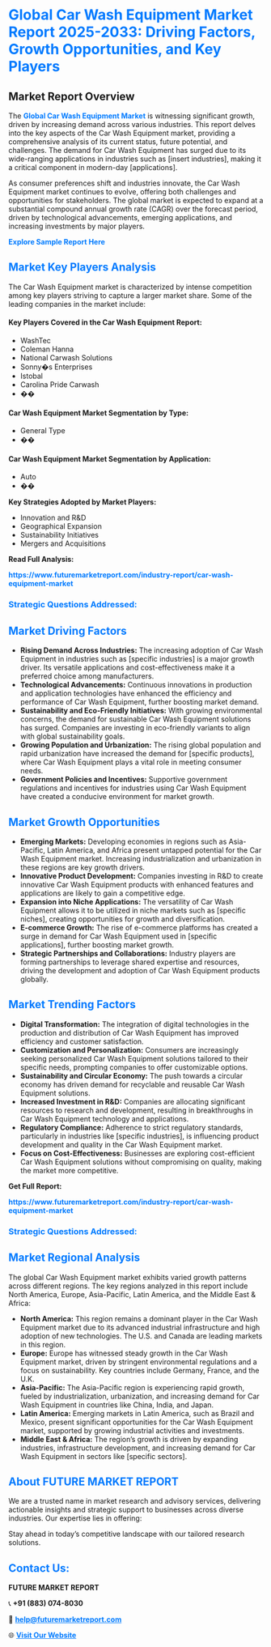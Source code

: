 <h1 style="color: #007BFF;">Global Car Wash Equipment Market Report 2025-2033: Driving Factors, Growth Opportunities, and Key Players</h1>

<section id="overview">
<h2>Market Report Overview</h2>
<p>The <a href="https://www.futuremarketreport.com/industry-report/car-wash-equipment-market" style="color: #007BFF; text-decoration: none;"><strong>Global Car Wash Equipment Market</strong></a> is witnessing significant growth, driven by increasing demand across various industries. This report delves into the key aspects of the Car Wash Equipment market, providing a comprehensive analysis of its current status, future potential, and challenges. The demand for Car Wash Equipment has surged due to its wide-ranging applications in industries such as [insert industries], making it a critical component in modern-day [applications].</p>
<p>As consumer preferences shift and industries innovate, the Car Wash Equipment market continues to evolve, offering both challenges and opportunities for stakeholders. The global market is expected to expand at a substantial compound annual growth rate (CAGR) over the forecast period, driven by technological advancements, emerging applications, and increasing investments by major players.</p>
</section>

<section id="overview">
<p><a href="https://www.futuremarketreport.com/request-sample/reportId=117109" style="color: #007BFF; text-decoration: none;"><strong>Explore Sample Report Here</strong></a></p>
</section>

<section id="key-players">
<h2 style="color: #007BFF;">Market Key Players Analysis</h2>
<p>The Car Wash Equipment market is characterized by intense competition among key players striving to capture a larger market share. Some of the leading companies in the market include:</p>
<h4>Key Players Covered in the Car Wash Equipment Report:</h4>
<ul><li>WashTec</li><li>Coleman Hanna</li><li>National Carwash Solutions</li><li>Sonny�s Enterprises</li><li>Istobal</li><li>Carolina Pride Carwash</li><li>��</li></ul>
<h4>Car Wash Equipment Market Segmentation by Type:</h4>
<ul><li>General Type</li><li>��</li></ul>

<h4>Car Wash Equipment Market Segmentation by Application:</h4>
<ul><li>Auto</li><li>��</li></ul>
<p><strong>Key Strategies Adopted by Market Players:</strong></p>
<ul>
<li>Innovation and R&D</li>
<li>Geographical Expansion</li>
<li>Sustainability Initiatives</li>
<li>Mergers and Acquisitions</li>
</ul>
</section>

<section>
<p><strong>Read Full Analysis: </strong></p><a href="https://www.futuremarketreport.com/industry-report/car-wash-equipment-market" style="color: #007BFF; text-decoration: none;"><strong>https://www.futuremarketreport.com/industry-report/car-wash-equipment-market</strong></a>
<h3 style="color: #007BFF;">Strategic Questions Addressed:</h3>
</section>

<section id="driving-factors">
<h2 style="color: #007BFF;">Market Driving Factors</h2>
<ul>
<li><strong>Rising Demand Across Industries:</strong> The increasing adoption of Car Wash Equipment in industries such as [specific industries] is a major growth driver. Its versatile applications and cost-effectiveness make it a preferred choice among manufacturers.</li>
<li><strong>Technological Advancements:</strong> Continuous innovations in production and application technologies have enhanced the efficiency and performance of Car Wash Equipment, further boosting market demand.</li>
<li><strong>Sustainability and Eco-Friendly Initiatives:</strong> With growing environmental concerns, the demand for sustainable Car Wash Equipment solutions has surged. Companies are investing in eco-friendly variants to align with global sustainability goals.</li>
<li><strong>Growing Population and Urbanization:</strong> The rising global population and rapid urbanization have increased the demand for [specific products], where Car Wash Equipment plays a vital role in meeting consumer needs.</li>
<li><strong>Government Policies and Incentives:</strong> Supportive government regulations and incentives for industries using Car Wash Equipment have created a conducive environment for market growth.</li>
</ul>
</section>

<section id="growth-opportunities">
<h2 style="color: #007BFF;">Market Growth Opportunities</h2>
<ul>
<li><strong>Emerging Markets:</strong> Developing economies in regions such as Asia-Pacific, Latin America, and Africa present untapped potential for the Car Wash Equipment market. Increasing industrialization and urbanization in these regions are key growth drivers.</li>
<li><strong>Innovative Product Development:</strong> Companies investing in R&D to create innovative Car Wash Equipment products with enhanced features and applications are likely to gain a competitive edge.</li>
<li><strong>Expansion into Niche Applications:</strong> The versatility of Car Wash Equipment allows it to be utilized in niche markets such as [specific niches], creating opportunities for growth and diversification.</li>
<li><strong>E-commerce Growth:</strong> The rise of e-commerce platforms has created a surge in demand for Car Wash Equipment used in [specific applications], further boosting market growth.</li>
<li><strong>Strategic Partnerships and Collaborations:</strong> Industry players are forming partnerships to leverage shared expertise and resources, driving the development and adoption of Car Wash Equipment products globally.</li>
</ul>
</section>

<section id="trending-factors">
<h2 style="color: #007BFF;">Market Trending Factors</h2>
<ul>
<li><strong>Digital Transformation:</strong> The integration of digital technologies in the production and distribution of Car Wash Equipment has improved efficiency and customer satisfaction.</li>
<li><strong>Customization and Personalization:</strong> Consumers are increasingly seeking personalized Car Wash Equipment solutions tailored to their specific needs, prompting companies to offer customizable options.</li>
<li><strong>Sustainability and Circular Economy:</strong> The push towards a circular economy has driven demand for recyclable and reusable Car Wash Equipment solutions.</li>
<li><strong>Increased Investment in R&D:</strong> Companies are allocating significant resources to research and development, resulting in breakthroughs in Car Wash Equipment technology and applications.</li>
<li><strong>Regulatory Compliance:</strong> Adherence to strict regulatory standards, particularly in industries like [specific industries], is influencing product development and quality in the Car Wash Equipment market.</li>
<li><strong>Focus on Cost-Effectiveness:</strong> Businesses are exploring cost-efficient Car Wash Equipment solutions without compromising on quality, making the market more competitive.</li>
</ul>
</section>

<section>
<p><strong>Get Full Report: </strong></p><a href="https://www.futuremarketreport.com/industry-report/car-wash-equipment-market" style="color: #007BFF; text-decoration: none;"><strong>https://www.futuremarketreport.com/industry-report/car-wash-equipment-market</strong></a>
<h3 style="color: #007BFF;">Strategic Questions Addressed:</h3>
</section>


<section id="regional-analysis">
<h2 style="color: #007BFF;">Market Regional Analysis</h2>
<p>The global Car Wash Equipment market exhibits varied growth patterns across different regions. The key regions analyzed in this report include North America, Europe, Asia-Pacific, Latin America, and the Middle East & Africa:</p>
<ul>
<li><strong>North America:</strong> This region remains a dominant player in the Car Wash Equipment market due to its advanced industrial infrastructure and high adoption of new technologies. The U.S. and Canada are leading markets in this region.</li>
<li><strong>Europe:</strong> Europe has witnessed steady growth in the Car Wash Equipment market, driven by stringent environmental regulations and a focus on sustainability. Key countries include Germany, France, and the U.K.</li>
<li><strong>Asia-Pacific:</strong> The Asia-Pacific region is experiencing rapid growth, fueled by industrialization, urbanization, and increasing demand for Car Wash Equipment in countries like China, India, and Japan.</li>
<li><strong>Latin America:</strong> Emerging markets in Latin America, such as Brazil and Mexico, present significant opportunities for the Car Wash Equipment market, supported by growing industrial activities and investments.</li>
<li><strong>Middle East & Africa:</strong> The region’s growth is driven by expanding industries, infrastructure development, and increasing demand for Car Wash Equipment in sectors like [specific sectors].</li>
</ul>
</section>

<footer>
<h2 style="color: #007BFF;">About FUTURE MARKET REPORT</h2>
<p>We are a trusted name in market research and advisory services, delivering actionable insights and strategic support to businesses across diverse industries. Our expertise lies in offering:</p>

<p>Stay ahead in today’s competitive landscape with our tailored research solutions.</p>

<h2 style="color: #007BFF;">Contact Us:</h2>
<p><strong>FUTURE MARKET REPORT</strong></p>
<p>📞 <strong>+91 (883) 074-8030</strong></p>
<p>📧 <strong><a href="mailto:help@futuremarketreport.com" style="color: #007BFF;">help@futuremarketreport.com</a></strong></p>
<p>🌐 <strong><a href="https://www.futuremarketreport.com/" style="color: #007BFF;">Visit Our Website</a></strong></p>
</footer>